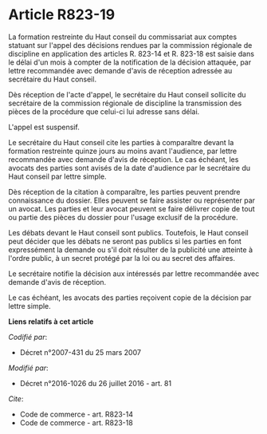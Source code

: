 # Article R823-19

La formation restreinte du Haut conseil  du commissariat aux comptes statuant sur l'appel des décisions rendues par la
commission régionale de discipline en application des articles R. 823-14 et R. 823-18 est saisie dans le délai d'un mois à
compter de la notification de la décision attaquée, par lettre recommandée avec demande d'avis de réception adressée au
secrétaire du Haut conseil. 

Dès réception de l'acte d'appel, le secrétaire du Haut conseil sollicite du secrétaire de la commission régionale de
discipline la transmission des pièces de la procédure que celui-ci lui adresse sans délai. 

L'appel est suspensif. 

Le secrétaire du Haut conseil cite les parties à comparaître devant la formation restreinte  quinze jours au moins avant
l'audience, par lettre recommandée avec demande d'avis de réception. Le cas échéant, les avocats des parties sont avisés de
la date d'audience par le secrétaire du Haut conseil par lettre simple. 

Dès réception de la citation à comparaître, les parties peuvent prendre connaissance du dossier. Elles peuvent se faire
assister ou représenter par un avocat. Les parties et leur avocat peuvent se faire délivrer copie de tout ou partie des
pièces du dossier pour l'usage exclusif de la procédure. 

Les débats devant le Haut conseil sont publics. Toutefois, le Haut conseil peut décider que les débats ne seront pas publics
si les parties en font expressément la demande ou s'il doit résulter de la publicité une atteinte à l'ordre public, à un
secret protégé par la loi ou au secret des affaires.

Le secrétaire notifie la décision aux intéressés par lettre recommandée avec demande d'avis de réception.

Le cas échéant, les avocats des parties reçoivent copie de la décision par lettre simple.

**Liens relatifs à cet article**

_Codifié par_:

  - Décret n°2007-431 du 25 mars 2007

_Modifié par_:

  - Décret n°2016-1026 du 26 juillet 2016 - art. 81

_Cite_:

  - Code de commerce - art. R823-14
  - Code de commerce - art. R823-18
